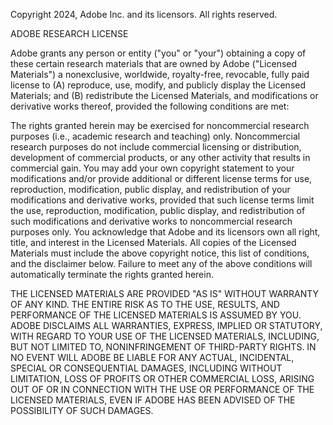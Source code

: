 Copyright 2024, Adobe Inc. and its licensors. All rights reserved.

ADOBE RESEARCH LICENSE

Adobe grants any person or entity ("you" or "your") obtaining a copy of these certain research materials that are owned by Adobe ("Licensed Materials") a nonexclusive, worldwide, royalty-free, revocable, fully paid license to (A) reproduce, use, modify, and publicly display the Licensed Materials; and (B) redistribute the Licensed Materials, and modifications or derivative works thereof, provided the following conditions are met:

The rights granted herein may be exercised for noncommercial research purposes (i.e., academic research and teaching) only. Noncommercial research purposes do not include commercial licensing or distribution, development of commercial products, or any other activity that results in commercial gain.
You may add your own copyright statement to your modifications and/or provide additional or different license terms for use, reproduction, modification, public display, and redistribution of your modifications and derivative works, provided that such license terms limit the use, reproduction, modification, public display, and redistribution of such modifications and derivative works to noncommercial research purposes only.
You acknowledge that Adobe and its licensors own all right, title, and interest in the Licensed Materials.
All copies of the Licensed Materials must include the above copyright notice, this list of conditions, and the disclaimer below.
Failure to meet any of the above conditions will automatically terminate the rights granted herein.

THE LICENSED MATERIALS ARE PROVIDED "AS IS" WITHOUT WARRANTY OF ANY KIND. THE ENTIRE RISK AS TO THE USE, RESULTS, AND PERFORMANCE OF THE LICENSED MATERIALS IS ASSUMED BY YOU. ADOBE DISCLAIMS ALL WARRANTIES, EXPRESS, IMPLIED OR STATUTORY, WITH REGARD TO YOUR USE OF THE LICENSED MATERIALS, INCLUDING, BUT NOT LIMITED TO, NONINFRINGEMENT OF THIRD-PARTY RIGHTS. IN NO EVENT WILL ADOBE BE LIABLE FOR ANY ACTUAL, INCIDENTAL, SPECIAL OR CONSEQUENTIAL DAMAGES, INCLUDING WITHOUT LIMITATION, LOSS OF PROFITS OR OTHER COMMERCIAL LOSS, ARISING OUT OF OR IN CONNECTION WITH THE USE OR PERFORMANCE OF THE LICENSED MATERIALS, EVEN IF ADOBE HAS BEEN ADVISED OF THE POSSIBILITY OF SUCH DAMAGES.